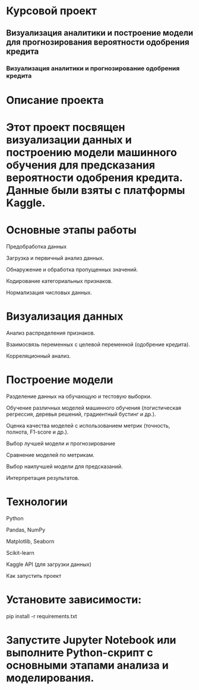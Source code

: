 # Курсовой проект 
## Визуализация аналитики и построение модели для прогнозирования вероятности одобрения кредита
### Визуализация аналитики и прогнозирование одобрения кредита

# Описание проекта

# Этот проект посвящен визуализации данных и построению модели машинного обучения для предсказания вероятности одобрения кредита. Данные были взяты с платформы Kaggle.

# Основные этапы работы

Предобработка данных

Загрузка и первичный анализ данных.

Обнаружение и обработка пропущенных значений.

Кодирование категориальных признаков.

Нормализация числовых данных.

# Визуализация данных

Анализ распределения признаков.

Взаимосвязь переменных с целевой переменной (одобрение кредита).

Корреляционный анализ.

# Построение модели

Разделение данных на обучающую и тестовую выборки.

Обучение различных моделей машинного обучения (логистическая регрессия, деревья решений, градиентный бустинг и др.).

Оценка качества моделей с использованием метрик (точность, полнота, F1-score и др.).

Выбор лучшей модели и прогнозирование

Сравнение моделей по метрикам.

Выбор наилучшей модели для предсказаний.

Интерпретация результатов.

# Технологии

Python

Pandas, NumPy

Matplotlib, Seaborn

Scikit-learn

Kaggle API (для загрузки данных)

Как запустить проект

# Установите зависимости:

pip install -r requirements.txt

# Запустите Jupyter Notebook или выполните Python-скрипт с основными этапами анализа и моделирования.

